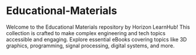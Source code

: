 # Educational-Materials
Welcome to the Educational Materials repository by Horizon LearnHub! This collection is crafted to make complex engineering and tech topics accessible and engaging. Explore essential eBooks covering topics like 3D graphics, programming, signal processing, digital systems, and more.

